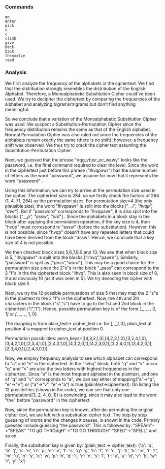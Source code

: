 ### Commands
```
go 
enter 
pick 
c 
c 
climb 
give 
back 
back 
thrnxxtzy 
read
```
### Analysis

We first analyze the frequency of the alphabets in the ciphertext. We find that the distribution strongly resembles the distribution of the English Alphabet. Therefore, a Monoalphabetic Substitution Cipher could've been used. We try to decipher the ciphertext by comparing the frequencies of the alphabet and analyzing bigrams/trigrams but don't find anything meaningful. 
    
So we conclude that a variation of the Monoalphabetic Substitution Cipher was used. We suspect a Substitution-Permutation Cipher since the frequency distribution remains the same as that of the English alphabet. Normal Permutation Cipher was also ruled out since the frequencies of the alphabets remain exactly the same (there is no shift); however, a frequency shift was observed. We thus try to crack the cipher text assuming the Substitution-Permutation Cipher.

Next, we guessed that the phrase "nqg_vfusr_ec_wawy" looks like the password, i.e. the final command required to clear the level. Since the word in the ciphertext just before this phrase ("lhvqpawr") has the same number of letters as the word "password", we assume for now that it represents the word "password" .

Using this information, we can try to arrive at the permutation size used in the cipher. The ciphertext size is 284, so we firstly check the factors of 284 (1, 4, 71, 284) as the permutation sizes. For permutation size=4 (the only plausible size), the word "lhvqpawr" is split into the blocks ["___l", "hvqp", "awr_"]. But if "password" corresponds to "lhvqpawr", it is also split into the blocks ["___p", "assw", "ord_"] . Since the alphabets in a block stay in the block after applying the permutation operation, if the key size is 4, then "hvqp" must correspond to "assw" (before the substitution). However, this is not possible, since "hvqp" doesn't have any repeated letters that could have been derived from the block "assw". Hence, we conclude that a key size of 4 is not possible.

We then checked block sizes 5,6,7,8,9 and 10. We see that when block size is 5, "lhvqpawr" is split into the blocks ["llhvq","pawrn"]. Similarly, "password" is split as ["_pass","word_"]. This may be a good choice for the permutation size since the 2"s"s in the block "_pass" can correspond to the 2 "l"s in the the ciphertext block "llhvq". This is also seen in block size of 8, 9 and obviously 10 (as it was seen in 5). We try decoding the cipher with block size 5 

Next, we try the 12 possible permutations of size 5 that may map the 2 "s"s in the plaintext to the 2 "l"s in the ciphertext. Now, the 4th and 5th characters in the block ("s","s") have to go to the 1st and 2nd block in the ciphertext ("l","l"). Hence, possible  permutation key is of the form [_, _, _, 0, 1] or [_, _, _, 1, 0]. 

The mapping is from plain_text-> cipher_text i.e. for [_,_,_,1,0], plain_text at position 4 is mapped to cipher_text at position 0.

Permutation possibilities:
perm_keys=[[4,3,2,1,0],[4,2,3,1,0],[3,2,4,1,0],[3,4,2,1,0],[2,3,4,1,0],[2,4,3,1,0],[4,3,2,0,1],[4,2,3,0,1],[3,2,4,0,1],[3,4,2,0,1],[2,3,4,0,1],[2,4,3,0,1]].

Now, we employ frequency analysis to see which alphabet can correspond to "a" and "e" in the ciphertext. In the "llvhq" block, both "q" and "v" occur. "q" and "v" are also the two letters with highest frequencies in the ciphertext. Since "e" is the most frequent alphabet in the plaintext, and one of "q" and "v" corresponds to "a", we can say either of mapping("a"->"q", "e"->"v") or ("a"->"v", "e"->"a") is true (plaintext->ciphertext). On listing the 12 possibilities (shown in the code), we can see that only one permutation([3, 2, 4, 0, 1]) is convincing, since it may also lead to the word "the" before "password" in the ciphertext. 

Now, since the permutation key is known, after de-permuting the original cipher text, we are left with a subsitution cipher text. The step by step guessing of words and the changes it causes, is shown in the code. Primary guesses include guessing "the password". This is followed by:
"SPEAm"->"SPEAK"
"TO gO THROdgH"->"TO GO THROUGH"
"SPEtt"->"SPELL" and so on

Finally, the subsitution key is given by: (plain_text -> cipher_text):
{'a': 'q', 'b': 'j', 'c': 'e', 'd': 'p', 'e': 'v', 'f': 's', 'g': 'g', 'h': 'f', 'i': 'c', 'j': 'k', 'k': 'm', 'l': 't', 'm': 'u', 'n': 'y', 'o': 'w', 'p': 'h', 'q': 'i', 'r': 'n', 's': 'l', 't': 'a', 'u': 'd', 'v': 'b', 'w': 'r', 'y': 'x'}

